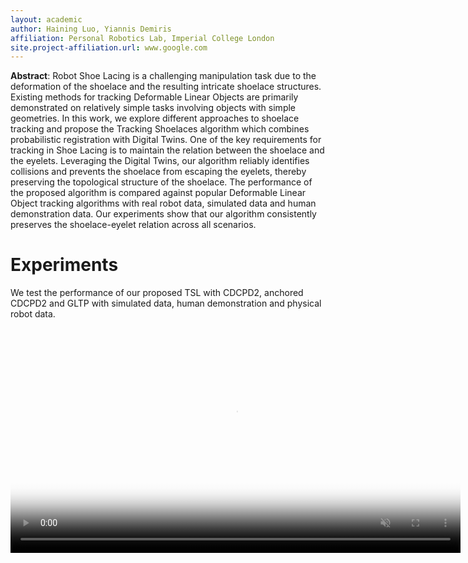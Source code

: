 ```yaml
---
layout: academic
author: Haining Luo, Yiannis Demiris
affiliation: Personal Robotics Lab, Imperial College London
site.project-affiliation.url: www.google.com
---
```


**Abstract**: Robot Shoe Lacing is a challenging manipulation task due to the deformation of the shoelace and the resulting intricate shoelace structures. Existing methods for tracking Deformable Linear Objects are primarily demonstrated on relatively simple tasks involving objects with simple geometries. In this work, we explore different approaches to shoelace tracking and propose the Tracking Shoelaces algorithm which combines probabilistic registration with Digital Twins. One of the key requirements for tracking in Shoe Lacing is to maintain the relation between the shoelace and the eyelets. Leveraging the Digital Twins, our algorithm reliably identifies collisions and prevents the shoelace from escaping the eyelets, thereby preserving the topological structure of the shoelace. The performance of the proposed algorithm is compared against popular Deformable Linear Object tracking algorithms with real robot data, simulated data and human demonstration data. Our experiments show that our algorithm consistently preserves the shoelace-eyelet relation across all scenarios.


# Experiments

We test the performance of our proposed TSL with CDCPD2, anchored CDCPD2 and GLTP with simulated data, human demonstration and physical robot data.
<center>
  <video poster="assets/material/TSL_IROS_1min_cover.png" autoplay controls muted loop width="720">
    <source src="assets/material/TSL_IROS_1min_narrated.mp4" type="video/mp4">
  </video>
</center>


<!-- ## Simulated data -->

<!-- ![TslSimUnity](/home/haining/Projects/webpages/TrackingShoeLaces/material/experiment%20slides_hand_unity_3s.mov) -->
<!-- ![TslSimUnity](/assets/material/sim.mp4) -->

<!-- <video poster="assets/material/image0.jpg" autoplay controls muted loop width="640">
  <source src="assets/material/sim.mp4" type="video/mp4">
</video> -->

<!-- ## Human demonstration -->

<!-- ## Physical robot data -->


<!-- [Link to another page](./another-page.html).

There should be whitespace between paragraphs.

There should be whitespace between paragraphs. We recommend including a README, or a file with information about your project. -->

<!-- ```js
> This is a blockquote following a header.
>
> When something is important enough, you do it even if the odds are not in your favor.
// Javascript code with syntax highlighting.
var fun = function lang(l) {
  dateformat.i18n = require('./lang/' + l)
  return true;
}
```

```ruby
# Ruby code with syntax highlighting
GitHubPages::Dependencies.gems.each do |gem, version|
  s.add_dependency(gem, "= #{version}")
end
``` -->


<!-- 
##### Header 5

1.  This is an ordered list following a header.
2.  This is an ordered list following a header.
3.  This is an ordered list following a header.

*   This is an unordered list following a header.
*   This is an unordered list following a header.
*   This is an unordered list following a header.

###### Header 6

| head1        | head two          | three |
|:-------------|:------------------|:------|
| ok           | good swedish fish | nice  |
| out of stock | good and plenty   | nice  |
| ok           | good `oreos`      | hmm   |
| ok           | good `zoute` drop | yumm  |

### There's a horizontal rule below this.

* * *

### Here is an unordered list:

*   Item foo
*   Item bar
*   Item baz
*   Item zip

### And an ordered list:

1.  Item one
1.  Item two
1.  Item three
1.  Item four

### And a nested list:

- level 1 item
  - level 2 item
  - level 2 item
    - level 3 item
    - level 3 item
- level 1 item
  - level 2 item
  - level 2 item
  - level 2 item
- level 1 item
  - level 2 item
  - level 2 item
- level 1 item

### Small image

![Octocat](https://github.githubassets.com/images/icons/emoji/octocat.png)

### Large image

![Branching](https://guides.github.com/activities/hello-world/branching.png)


### Definition lists can be used with HTML syntax.

<dl>
<dt>Name</dt>
<dd>Godzilla</dd>
<dt>Born</dt>
<dd>1952</dd>
<dt>Birthplace</dt>
<dd>Japan</dd>
<dt>Color</dt>
<dd>Green</dd>
</dl>

```
Long, single-line code blocks should not wrap. They should horizontally scroll if they are too long. This line should be long enough to demonstrate this.
```

```
The final element.
``` -->
